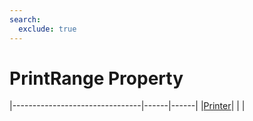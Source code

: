 ```yaml
---
search:
  exclude: true
---
```


<h1 class="heading"><span class="name">PrintRange Property</span></h1>

|--------------------------------|------|------|
|[Printer](../objects/printer.md)|&nbsp;|&nbsp;|
